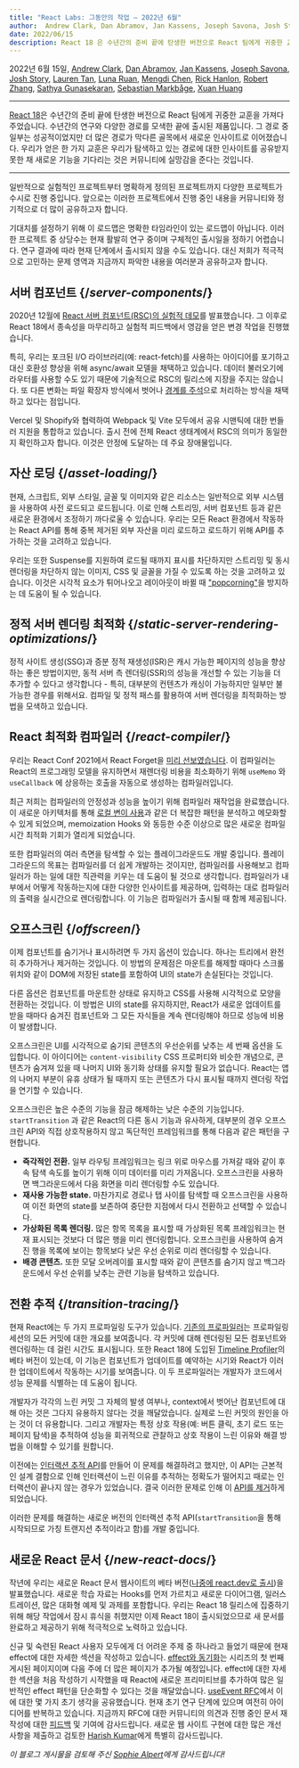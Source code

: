 ```yaml
---
title: "React Labs: 그동안의 작업 – 2022년 6월"
author:  Andrew Clark, Dan Abramov, Jan Kassens, Joseph Savona, Josh Story, Lauren Tan, Luna Ruan, Mengdi Chen, Rick Hanlon, Robert Zhang, Sathya Gunasekaran, Sebastian Markbage, and Xuan Huang
date: 2022/06/15
description: React 18 은 수년간의 준비 끝에 탄생한 버전으로 React 팀에게 귀중한 교훈을 가져다주었습니다. 수년간의 연구와 다양한 경로를 모색한 끝에 출시된 제품입니다. 그 경로 중 일부는 성공적이었지만 더 많은 경로가 막다른 골목에서 새로운 인사이트로 이어졌습니다. 우리가 얻은 한 가지 교훈은 우리가 탐색하고 있는 경로에 대한 인사이트를 공유받지 못한 채 새로운 기능을 기다리는 것은 커뮤니티에 실망감을 준다는 것입니다.
---
```


2022년 6월 15일, [Andrew Clark](https://twitter.com/acdlite), [Dan Abramov](https://twitter.com/dan_abramov), [Jan Kassens](https://twitter.com/kassens), [Joseph Savona](https://twitter.com/en_JS), [Josh Story](https://twitter.com/joshcstory), [Lauren Tan](https://twitter.com/potetotes), [Luna Ruan](https://twitter.com/lunaruan), [Mengdi Chen](https://twitter.com/mengdi_en), [Rick Hanlon](https://twitter.com/rickhanlonii), [Robert Zhang](https://twitter.com/jiaxuanzhang01), [Sathya Gunasekaran](https://twitter.com/_gsathya), [Sebastian Markbåge](https://twitter.com/sebmarkbage), [Xuan Huang](https://twitter.com/Huxpro)

---

<Intro>

[React 18](/blog/2022/03/29/react-v18)은 수년간의 준비 끝에 탄생한 버전으로 React 팀에게 귀중한 교훈을 가져다주었습니다. 수년간의 연구와 다양한 경로를 모색한 끝에 출시된 제품입니다. 그 경로 중 일부는 성공적이었지만 더 많은 경로가 막다른 골목에서 새로운 인사이트로 이어졌습니다. 우리가 얻은 한 가지 교훈은 우리가 탐색하고 있는 경로에 대한 인사이트를 공유받지 못한 채 새로운 기능을 기다리는 것은 커뮤니티에 실망감을 준다는 것입니다.

</Intro>

---

일반적으로 실험적인 프로젝트부터 명확하게 정의된 프로젝트까지 다양한 프로젝트가 수시로 진행 중입니다. 앞으로는 이러한 프로젝트에서 진행 중인 내용을 커뮤니티와 정기적으로 더 많이 공유하고자 합니다.

기대치를 설정하기 위해 이 로드맵은 명확한 타임라인이 있는 로드맵이 아닙니다. 이러한 프로젝트 중 상당수는 현재 활발히 연구 중이며 구체적인 출시일을 정하기 어렵습니다. 연구 결과에 따라 현재 단계에서 출시되지 않을 수도 있습니다. 대신 저희가 적극적으로 고민하는 문제 영역과 지금까지 파악한 내용을 여러분과 공유하고자 합니다.

## 서버 컴포넌트 {/*server-components*/}

2020년 12월에 [React 서버 컴포넌트(RSC)의 실험적 데모](https://legacy.reactjs.org/blog/2020/12/21/data-fetching-with-react-server-components.html)를 발표했습니다. 그 이후로 React 18에서 종속성을 마무리하고 실험적 피드백에서 영감을 얻은 변경 작업을 진행했습니다.

특히, 우리는 포크된 I/O 라이브러리(예: react-fetch)를 사용하는 아이디어를 포기하고 대신 호환성 향상을 위해 async/await 모델을 채택하고 있습니다. 데이터 불러오기에 라우터를 사용할 수도 있기 때문에 기술적으로 RSC의 릴리스에 지장을 주지는 않습니다. 또 다른 변화는 파일 확장자 방식에서 벗어나 [경계를 주석](https://github.com/reactjs/rfcs/pull/189#issuecomment-1116482278)으로 처리하는 방식을 채택하고 있다는 점입니다.

Vercel 및 Shopify와 협력하여 Webpack 및 Vite 모두에서 공유 시맨틱에 대한 번들러 지원을 통합하고 있습니다. 출시 전에 전체 React 생태계에서 RSC의 의미가 동일한지 확인하고자 합니다. 이것은 안정에 도달하는 데 주요 장애물입니다.

## 자산 로딩 {/*asset-loading*/}

현재, 스크립트, 외부 스타일, 글꼴 및 이미지와 같은 리소스는 일반적으로 외부 시스템을 사용하여 사전 로드되고 로드됩니다. 이로 인해 스트리밍, 서버 컴포넌트 등과 같은 새로운 환경에서 조정하기 까다로울 수 있습니다.
우리는 모든 React 환경에서 작동하는 React API를 통해 중복 제거된 외부 자산을 미리 로드하고 로드하기 위해 API를 추가하는 것을 고려하고 있습니다.

우리는 또한 Suspense를 지원하여 로드될 때까지 표시를 차단하지만 스트리밍 및 동시 렌더링을 차단하지 않는 이미지, CSS 및 글꼴을 가질 수 있도록 하는 것을 고려하고 있습니다. 이것은 시각적 요소가 튀어나오고 레이아웃이 바뀔 때 ["popcorning"](https://twitter.com/sebmarkbage/status/1516852731251724293)을 방지하는 데 도움이 될 수 있습니다.

## 정적 서버 렌더링 최적화 {/*static-server-rendering-optimizations*/}

정적 사이트 생성(SSG)과 증분 정적 재생성(ISR)은 캐시 가능한 페이지의 성능을 향상하는 좋은 방법이지만, 동적 서버 측 렌더링(SSR)의 성능을 개선할 수 있는 기능을 더 추가할 수 있다고 생각합니다 - 특히, 대부분의 컨텐츠가 캐싱이 가능하지만 일부만 불가능한 경우를 위해서요. 컴파일 및 정적 패스를 활용하여 서버 렌더링을 최적화하는 방법을 모색하고 있습니다.

## React 최적화 컴파일러 {/*react-compiler*/}

우리는 React Conf 2021에서 React Forget을 [미리 선보였습니다](https://www.youtube.com/watch?v=lGEMwh32soc). 이 컴파일러는 React의 프로그래밍 모델을 유지하면서 재렌더링 비용을 최소화하기 위해 `useMemo` 와 `useCallback` 에 상응하는 호출을 자동으로 생성하는 컴파일러입니다.

최근 저희는 컴파일러의 안정성과 성능을 높이기 위해 컴파일러 재작업을 완료했습니다. 이 새로운 아키텍처를 통해 [로컬 변이 사용](/learn/keeping-components-pure#local-mutation-your-components-little-secret)과 같은 더 복잡한 패턴을 분석하고 메모화할 수 있게 되었으며, memoization Hooks 와 동등한 수준 이상으로 많은 새로운 컴파일 시간 최적화 기회가 열리게 되었습니다.

또한 컴파일러의 여러 측면을 탐색할 수 있는 플레이그라운드도 개발 중입니다. 플레이그라운드의 목표는 컴파일러를 더 쉽게 개발하는 것이지만, 컴파일러를 사용해보고 컴파일러가 하는 일에 대한 직관력을 키우는 데 도움이 될 것으로 생각합니다. 컴파일러가 내부에서 어떻게 작동하는지에 대한 다양한 인사이트를 제공하며, 입력하는 대로 컴파일러의 출력을 실시간으로 렌더링합니다. 이 기능은 컴파일러가 출시될 때 함께 제공됩니다.

## 오프스크린 {/*offscreen*/}

이제 컴포넌트를 숨기거나 표시하려면 두 가지 옵션이 있습니다. 하나는 트리에서 완전히 추가하거나 제거하는 것입니다. 이 방법의 문제점은 마운트를 해제할 때마다 스크롤 위치와 같이 DOM에 저장된 state를 포함하여 UI의 state가 손실된다는 것입니다.

다른 옵션은 컴포넌트를 마운트한 상태로 유지하고 CSS를 사용해 시각적으로 모양을 전환하는 것입니다. 이 방법은 UI의 state를 유지하지만, React가 새로운 업데이트를 받을 때마다 숨겨진 컴포넌트와 그 모든 자식들을 계속 렌더링해야 하므로 성능에 비용이 발생합니다.

오프스크린은 UI를 시각적으로 숨기되 콘텐츠의 우선순위를 낮추는 세 번째 옵션을 도입합니다. 이 아이디어는 `content-visibility` CSS 프로퍼티와 비슷한 개념으로, 콘텐츠가 숨겨져 있을 때 나머지 UI와 동기화 상태를 유지할 필요가 없습니다. React는 앱의 나머지 부분이 유휴 상태가 될 때까지 또는 콘텐츠가 다시 표시될 때까지 렌더링 작업을 연기할 수 있습니다.

오프스크린은 높은 수준의 기능을 잠금 해제하는 낮은 수준의 기능입니다. `startTransition` 과 같은 React의 다른 동시 기능과 유사하게, 대부분의 경우 오프스크린 API와 직접 상호작용하지 않고 독단적인 프레임워크를 통해 다음과 같은 패턴을 구현합니다.

* **즉각적인 전환.** 일부 라우팅 프레임워크는 링크 위로 마우스를 가져갈 때와 같이 후속 탐색 속도를 높이기 위해 이미 데이터를 미리 가져옵니다. 오프스크린을 사용하면 백그라운드에서 다음 화면을 미리 렌더링할 수도 있습니다.
* **재사용 가능한 state.** 마찬가지로 경로나 탭 사이를 탐색할 때 오프스크린을 사용하여 이전 화면의 state를 보존하여 중단한 지점에서 다시 전환하고 선택할 수 있습니다.
* **가상화된 목록 렌더링.** 많은 항목 목록을 표시할 때 가상화된 목록 프레임워크는 현재 표시되는 것보다 더 많은 행을 미리 렌더링합니다. 오프스크린을 사용하여 숨겨진 행을 목록에 보이는 항목보다 낮은 우선 순위로 미리 렌더링할 수 있습니다.
* **배경 콘텐츠.** 또한 모달 오버레이를 표시할 때와 같이 콘텐츠를 숨기지 않고 백그라운드에서 우선 순위를 낮추는 관련 기능을 탐색하고 있습니다.

## 전환 추적 {/*transition-tracing*/}

현재 React에는 두 가지 프로파일링 도구가 있습니다. [기존의 프로파일러](https://legacy.reactjs.org/blog/2018/09/10/introducing-the-react-profiler.html)는 프로파일링 세션의 모든 커밋에 대한 개요를 보여줍니다. 각 커밋에 대해 렌더링된 모든 컴포넌트와 렌더링하는 데 걸린 시간도 표시됩니다. 또한 React 18에 도입된 [Timeline Profiler](https://github.com/reactwg/react-18/discussions/76)의 베타 버전이 있는데, 이 기능은 컴포넌트가 업데이트를 예약하는 시기와 React가 이러한 업데이트에서 작동하는 시기를 보여줍니다. 이 두 프로파일러는 개발자가 코드에서 성능 문제를 식별하는 데 도움이 됩니다.

개발자가 각각의 느린 커밋 그 자체의 발생 여부나, context에서 벗어난 컴포넌트에 대해 아는 것은 그다지 유용하지 않다는 것을 깨달았습니다. 실제로 느린 커밋의 원인을 아는 것이 더 유용합니다. 그리고 개발자는 특정 상호 작용(예: 버튼 클릭, 초기 로드 또는 페이지 탐색)을 추적하여 성능을 회귀적으로 관찰하고 상호 작용이 느린 이유와 해결 방법을 이해할 수 있기를 원합니다.

이전에는 [인터랙션 추적 API](https://gist.github.com/bvaughn/8de925562903afd2e7a12554adcdda16)를 만들어 이 문제를 해결하려고 했지만, 이 API는 근본적인 설계 결함으로 인해 인터랙션이 느린 이유를 추적하는 정확도가 떨어지고 때로는 인터랙션이 끝나지 않는 경우가 있었습니다. 결국 이러한 문제로 인해 이 [API를 제거](https://github.com/facebook/react/pull/20037)하게 되었습니다.

이러한 문제를 해결하는 새로운 버전의 인터랙션 추적 API(`startTransition`을 통해 시작되므로 가칭 트랜지션 추적이라고 함)를 개발 중입니다.

## 새로운 React 문서 {/*new-react-docs*/}

작년에 우리는 새로운 React 문서 웹사이트의 베타 버전([나중에 react.dev로 출시](/blog/2023/03/16/introducing-react-dev))을 발표했습니다. 새로운 학습 자료는 Hooks를 먼저 가르치고 새로운 다이어그램, 일러스트레이션, 많은 대화형 예제 및 과제를 포함합니다. 우리는 React 18 릴리스에 집중하기 위해 해당 작업에서 잠시 휴식을 취했지만 이제 React 18이 출시되었으므로 새 문서를 완료하고 제공하기 위해 적극적으로 노력하고 있습니다.

신규 및 숙련된 React 사용자 모두에게 더 어려운 주제 중 하나라고 들었기 때문에 현재 effect에 대한 자세한 섹션을 작성하고 있습니다. [effect와 동기화](/learn/synchronizing-with-effects)는 시리즈의 첫 번째 게시된 페이지이며 다음 주에 더 많은 페이지가 추가될 예정입니다. effect에 대한 자세한 섹션을 처음 작성하기 시작했을 때 React에 새로운 프리미티브를 추가하여 많은 일반적인 effect 패턴을 단순화할 수 있다는 것을 깨달았습니다. [useEvent RFC](https://github.com/reactjs/rfcs/pull/220)에서 이에 대한 몇 가지 초기 생각을 공유했습니다. 현재 초기 연구 단계에 있으며 여전히 아이디어를 반복하고 있습니다. 지금까지 RFC에 대한 커뮤니티의 의견과 진행 중인 문서 재작성에 대한 [피드백](https://github.com/reactjs/react.dev/issues/3308) 및 기여에 감사드립니다. 새로운 웹 사이트 구현에 대한 많은 개선 사항을 제출하고 검토한 [Harish Kumar](https://github.com/harish-sethuraman)에게 특별히 감사드립니다.

*이 블로그 게시물을 검토해 주신 [Sophie Alpert](https://twitter.com/sophiebits)에게 감사드립니다!*
